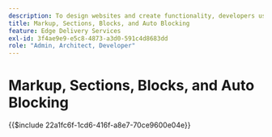 ```yaml
---
description: To design websites and create functionality, developers use the markup and DOM that is rendered dynamically from the content. The markup and DOM are constructed in a way that allows flexible manipulation and styling. At the same time it provides out-of-the-box functionality so the developer does not have to worry about some of the aspects of modern websites.
title: Markup, Sections, Blocks, and Auto Blocking
feature: Edge Delivery Services
exl-id: 3f4ae9e9-e5c8-4873-a3d0-591c4d8683dd
role: "Admin, Architect, Developer"
---
```

# Markup, Sections, Blocks, and Auto Blocking

{{$include 22a1fc6f-1cd6-416f-a8e7-70ce9600e04e}}
